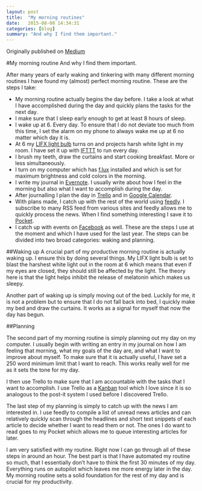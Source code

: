 ```yaml
---
layout: post
title:  "My morning routines"
date:   2015-08-08 14:34:31
categories: [blog]
summary: "And why I find them important."
---
```

Originally published on [Medium](https://medium.com/@dunguyen/morning-routines-4966d72c77d4)

#My morning routine
And why I find them important.

After many years of early waking and tinkering with many different morning routines I have found my (almost) perfect morning routine. These are the steps I take:

- My morning routine actually begins the day before. I take a look at what I have accomplished during the day and quickly plans the tasks for the next day.
- I make sure that I sleep early enough to get at least 8 hours of sleep.
- I wake up at 6. Every day. To ensure that I do not deviate too much from this time, I set the alarm on my phone to always wake me up at 6 no matter which day it is.
- At 6 my [LIFX light bulb](http://go.lifx.co/) turns on and projects harsh white light in my room. I have set it up with [IFTTT](https://ifttt.com/) to run every day.
- I brush my teeth, draw the curtains and start cooking breakfast. More or less simultaneously.
- I turn on my computer which has [f.lux](https://justgetflux.com/) installed and which is set for maximum brightness and cold colors in the morning.
- I write my journal in [Evernote](https://evernote.com/). I usually write about how I feel in the morning but also what I want to accomplish during the day.
- After journalling I plan the day in [Trello](https://trello.com/) and in [Google Calendar](https://www.google.com/calendar).
- With plans made, I catch up with the rest of the world using [feedly](https://feedly.com/). I subscribe to many RSS feed from various sites and feedly allows me to quickly process the news. When I find something interesting I save it to [Pocket](http://getpocket.com/).
- I catch up with events on [Facebook](https://www.facebook.com/) as well.
These are the steps I use at the moment and which I have used for the last year. The steps can be divided into two broad categories: waking and planning.

##Waking up
A crucial part of my productive morning routine is actually waking up. I ensure this by doing several things. My LIFX light bulb is set to blast the harshest white light out in the room at 6 which means that even if my eyes are closed, they should still be affected by the light. The theory here is that the light helps inhibit the release of melatonin which makes us sleepy.

Another part of waking up is simply moving out of the bed. Luckily for me, it is not a problem but to ensure that I do not fall back into bed, I quickly make my bed and draw the curtains. It works as a signal for myself that now the day has begun.


##Planning

The second part of my morning routine is simply planning out my day on my computer. I usually begin with writing an entry in my journal on how I am feeling that morning, what my goals of the day are, and what I want to improve about myself. To make sure that it is actually useful, I have set a 250 word minimum limit that I want to reach. This works really well for me as it sets the tone for my day.

I then use Trello to make sure that I am accountable with the tasks that I want to accomplish. I use Trello as a [Kanban](http://en.wikipedia.org/wiki/Kanban_%28development%29) tool which I love since it is so analogous to the post-it system I used before I discovered Trello.

The last step of my planning is simply to catch up with the news I am interested in. I use feedly to compile a list of unread news articles and can relatively quickly scan through the headlines and short text snippets of each article to decide whether I want to read them or not. The ones I do want to read goes to my Pocket which allows me to queue interesting articles for later.


I am very satisfied with my routine. Right now I can go through all of these steps in around an hour. The best part is that I have automated my routine so much, that I essentially don’t have to think the first 30 minutes of my day. Everything runs on autopilot which leaves me more energy later in the day. My morning routine sets a solid foundation for the rest of my day and is crucial for my productivity.
